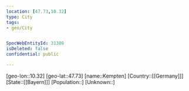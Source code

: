 ```yaml
---
location: [47.73,10.32]
type: City
tags:
- geo/City


SpocWebEntityId: 31386
isDeleted: false
confidential: public

---
```

[geo-lon::10.32]
[geo-lat::47.73]
[name::Kempten]
[Country::[[Germany]]]
[State::[[Bayern]]]
[Population::]
[Unknown::]

